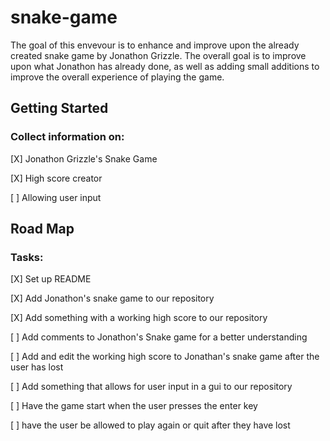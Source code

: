 # snake-game
The goal of this envevour is to enhance and improve upon the already created snake game by Jonathon Grizzle. The overall goal is to
improve upon what Jonathon has already done, as well as adding small additions to improve the overall experience of playing the game.

## Getting Started

### Collect information on:

<p>[X] Jonathon Grizzle's Snake Game</p>  
<p>[X] High score creator</p>  
<p>[ ] Allowing user input</p>  

## Road Map

### Tasks:

<p>[X] Set up README  
<p>[X] Add Jonathon's snake game to our repository</p>		
<p>[X] Add something with a working high score to our repository</p>	 
<p>[ ] Add comments to Jonathon's Snake game for a better understanding</p>	 
<p>[ ] Add and edit the working high score to Jonathan's snake game after the user has lost</p>		
<p>[ ] Add something that allows for user input in a gui to our repository</p> 
<p>[ ] Have the game start when the user presses the enter key</p>	 
<p>[ ] have the user be allowed to play again or quit after they have lost</p>	  
